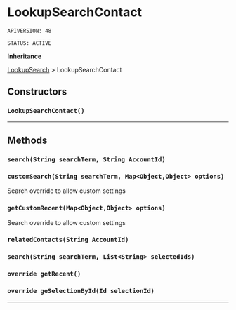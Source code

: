 # LookupSearchContact

`APIVERSION: 48`

`STATUS: ACTIVE`

**Inheritance**

[LookupSearch](/Miscellaneous/LookupSearch.md)
 &gt; 
LookupSearchContact

## Constructors
### `LookupSearchContact()`
---
## Methods
### `search(String searchTerm, String AccountId)`
### `customSearch(String searchTerm, Map<Object,Object> options)`

Search override to allow custom settings

### `getCustomRecent(Map<Object,Object> options)`

Search override to allow custom settings

### `relatedContacts(String AccountId)`
### `search(String searchTerm, List<String> selectedIds)`
### `override getRecent()`
### `override geSelectionById(Id selectionId)`
---

